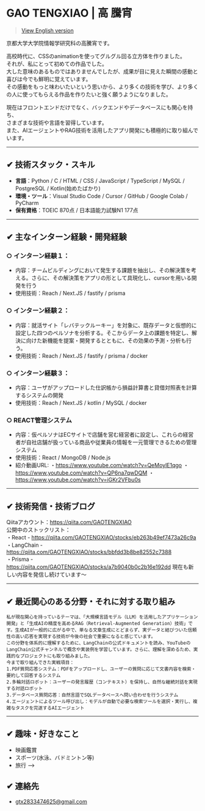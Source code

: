 # GAO TENGXIAO | 高 騰宵

> [View English version](./README.en.md)

京都大学大学院情報学研究科の高騰宵です。  

高校時代に、CSSのanimationを使ってグルグル回る立方体を作りました。  
それが、私にとって初めての作品でした。  
大した意味のあるものではありませんでしたが、成果が目に見えた瞬間の感動と喜びは今でも鮮明に覚えています。  
その感動をもっと味わいたいという思いから、より多くの技術を学び、より多くの人に使ってもらえる作品を作りたいと強く願うようになりました。  
    
現在はフロントエンドだけでなく、バックエンドやデータベースにも関心を持ち、  
さまざまな技術や言語を習得しています。  
また、AIエージェントやRAG技術を活用したアプリ開発にも積極的に取り組んでいます。
      
---

## ✔︎ 技術スタック・スキル

- **言語**：Python / C / HTML / CSS / JavaScript / TypeScript / MySQL / PostgreSQL / Kotlin(始めたばかり)
- **環境・ツール**：Visual Studio Code / Cursor / GitHub /  Google Colab / PyCharm
- **保有資格**：TOEIC 870点 / 日本語能力試験N1 177点

---

## ✔︎ 主なインターン経験・開発経験

### ○  インターン経験１：
- 内容：チームビルディングにおいて発生する課題を抽出し、その解決策を考える。さらに、その解決策をアプリの形として具現化し、cursorを用いる開発を行う  
- 使用技術：Reach / Next.JS / fastify / prisma

### ○  インターン経験２：
- 内容：就活サイト「レバテックルーキー」を対象に、既存データと仮想的に設定した四つのペルソナを分析する。そこからデータ上の課題を特定し、解決に向けた新機能を提案・開発するとともに、その効果の予測・分析も行う。
- 使用技術：Reach / Next.JS / fastify / prisma / docker

### ○  インターン経験３：
- 内容：ユーザがアップロードした仕訳帳から損益計算書と貸借対照表を計算するシステムの開発
- 使用技術：Reach / Next.JS / kotlin / MySQL / docker

### ○  REACT管理システム
- 内容：仮ペルソナはECサイトで店舗を営む経営者に設定し、これらの経営者が自社店舗が扱っている商品や従業員の情報を一元管理できるための管理システム
- 使用技術：React / MongoDB / Node.js
- 紹介動画URL:
  ・https://www.youtube.com/watch?v=QeMoylE1qgo
  ・https://www.youtube.com/watch?v=QP6na7qwDQM
  ・https://www.youtube.com/watch?v=iGKr2VFbu0s


---
## ✔︎ 技術発信・技術ブログ
Qiitaアカウント：https://qiita.com/GAOTENGXIAO   
公開中のストックリスト：  
・React - https://qiita.com/GAOTENGXIAO/stocks/eb263b49ef7473a26c9a  
・LangChain - https://qiita.com/GAOTENGXIAO/stocks/bbfdd3b8be82552c7388  
・Prisma - https://qiita.com/GAOTENGXIAO/stocks/a7b9040b0c2b16e192dd
現在も新しい内容を発信し続けています～

---

## ✔︎ 最近関心のある分野・それに対する取り組み
    私が現在関心を持っているテーマは、「大規模言語モデル（LLM）を活用したアプリケーション開発」と「生成AIの精度を高めるRAG（Retrieval-Augmented Generation）技術」です。生成AIが一般的に広がる中で、単なる文章生成にとどまらず、実データと結びついた信頼性の高い応答を実現する技術が今後の社会で重要になると感じています。   
    この分野を体系的に理解するために、LangChainの公式ドキュメントを読み、YouTubeのLangChain公式チャンネルで概念や実装例を学習しています。さらに、理解を深めるため、実践的なプロジェクトにも取り組みました。    
    今まで取り組んできた実戦項目：  
    1.PDF質問応答システム：PDFをアップロードし、ユーザーの質問に応じて文書内容を検索・要約して回答するシステム   
    2.多輪対話ロボット：ユーザーの発言履歴（コンテキスト）を保持し、自然な継続対話を実現する対話ロボット   
    3.データベース質問応答：自然言語でSQLデータベースへ問い合わせを行うシステム   
    4.エージェントによるツール呼び出し：モデルが自動で必要な検索ツールを選択・実行し、複雑なタスクを完遂するAIエージェント  



---

## ✔︎ 趣味・好きなこと

- 映画鑑賞 
- スポーツ(水泳、バドミントン等)
- 旅行
-->

## ✔︎ 連絡先
- gtx2833474625@gmail.com

